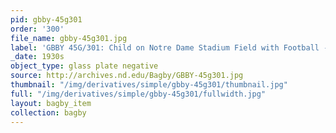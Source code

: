 ```yaml
---
pid: gbby-45g301
order: '300'
file_name: gbby-45g301.jpg
label: 'GBBY 45G/301: Child on Notre Dame Stadium Field with Football - c1930s'
_date: 1930s
object_type: glass plate negative
source: http://archives.nd.edu/Bagby/GBBY-45g301.jpg
thumbnail: "/img/derivatives/simple/gbby-45g301/thumbnail.jpg"
full: "/img/derivatives/simple/gbby-45g301/fullwidth.jpg"
layout: bagby_item
collection: bagby
---
```

